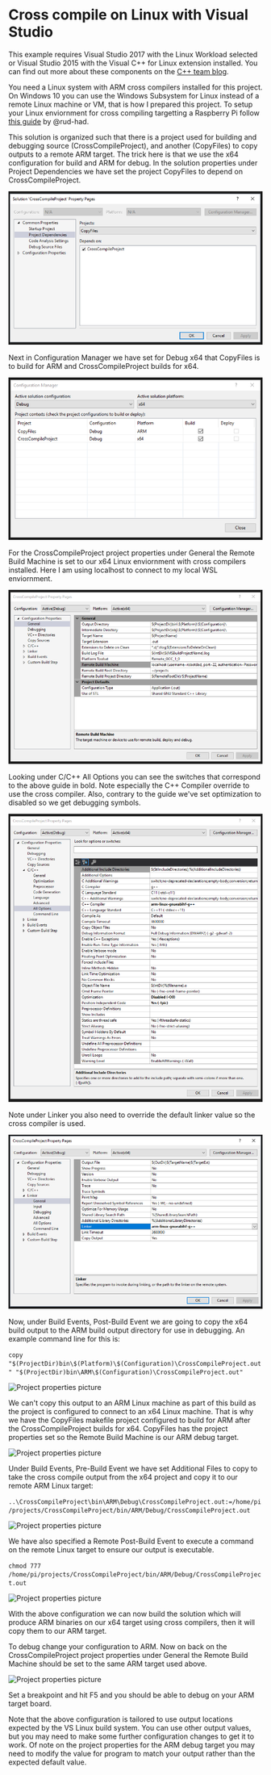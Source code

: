 # Cross compile on Linux with Visual Studio
This example requires Visual Studio 2017 with the Linux Workload selected or Visual Studio 2015 with the Visual C++ for Linux extension installed. You can find out more about these components on the [C++ team blog](http://aka.ms/vslinux).

You need a Linux system with ARM cross compilers installed for this project. On Windows 10 you can use the Windows Subsystem for Linux instead of a remote Linux machine or VM, that is how I prepared this project. To setup your Linux enviornment for cross compiling targetting a Raspberry Pi follow [this guide](http://hackaday.com/2016/02/03/code-craft-cross-compiling-for-the-raspberry-pi/) by @rud-had.

This solution is organized such that there is a project used for building and debugging source (CrossCompileProject), and another (CopyFiles) to copy outputs to a remote ARM target. The trick here is that we use the x64 configuration for build and ARM for debug. In the solution properties under Project Dependencies we have set the project CopyFiles to depend on CrossCompileProject.

![Project properties picture](images/SolutionProperties.PNG "")

Next in Configuration Manager we have set for Debug x64 that CopyFiles is to build for ARM and CrossCompileProject builds for x64.

![Project properties picture](images/ConfigurationManager.PNG "")

For the CrossCompileProject project properties under General the Remote Build Machine is set to our x64 Linux enviornment with cross compilers installed. Here I am using localhost to connect to my local WSL enviornment.

![Project properties picture](images/CrossCompileProjectProperitesGeneral.PNG "")

Looking under C/C++ All Options you can see the switches that correspond to the above guide in bold. Note especially the C++ Compiler override to use the cross compiler. Also, contrary to the guide we've set optimization to disabled so we get debugging symbols.

![Project properties picture](images/CrossCompileProjectProperitesCpp.PNG "")

Note under Linker you also need to override the default linker value so the cross compiler is used.

![Project properties picture](images/CrossCompileProjectProperitesLinker.PNG "")

Now, under Build Events, Post-Build Event we are going to copy the x64 build output to the ARM build output directory for use in debugging. An example command line for this is:

```copy "$(ProjectDir)bin\$(Platform)\$(Configuration)\CrossCompileProject.out" "$(ProjectDir)bin\ARM\$(Configuration)\CrossCompileProject.out"```

![Project properties picture](images/CrossCompileProjectPostBuild.PNG "")

We can't copy this output to an ARM Linux machine as part of this build as the project is configured to connect to an x64 Linux machine. That is why we have the CopyFiles makefile project configured to build for ARM after the CrossCompileProject builds for x64. CopyFiles has the project properties set so the Remote Build Machine is our ARM debug target. 

![Project properties picture](images/CopyFilesProjectProperitesGeneral.PNG "")

Under Build Events, Pre-Build Event we have set Additional Files to copy to take the cross compile output from the x64 project and copy it to our remote ARM Linux target:

```..\CrossCompileProject\bin\ARM\Debug\CrossCompileProject.out:=/home/pi/projects/CrossCompileProject/bin/ARM/Debug/CrossCompileProject.out```

![Project properties picture](images/CopyFilesProjectProperitesPreBuild.PNG "")

We have also specified a Remote Post-Build Event to execute a command on the remote Linux target to ensure our output is executable.

```chmod 777 /home/pi/projects/CrossCompileProject/bin/ARM/Debug/CrossCompileProject.out```

![Project properties picture](images/CopyFilesProjectProperitesRemotePostBuild.PNG "")

With the above configuration we can now build the solution which will produce ARM binaries on our x64 target using cross compilers, then it will copy them to our ARM target.

To debug change your configuration to ARM. Now on back on the CrossCompileProject project properties under General the Remote Build Machine should be set to the same ARM target used above.

![Project properties picture](images/CrossCompileProjectProperitesGeneralARM.PNG "")

Set a breakpoint and hit F5 and you should be able to debug on your ARM target board. 

Note that the above configuration is tailored to use output locations expected by the VS Linux build system. You can use other output values, but you may need to make some further configuration changes to get it to work. Of note on the project properties for the ARM debug target you may need to modify the value for program to match your output rather than the expected default value.

